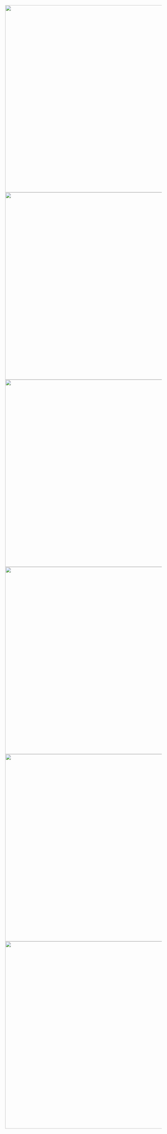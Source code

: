 <style>
  img{height:600px;
</style>
<body onload="document.getElementById('b1').click()">
<a id="b1" onclick="aa(1)"/>
<a id="b2" onclick="aa(-1)"/>
<script>
var a=1;b(a);
function aa(c){b(a+=c);}
function b(c) {
var d;
var e = document.getElementsByClassName("a");
if(c>e.length){a=1;}
if(c<1){a=e.length;}
for(d=0;d<e.length;d++){
e[d].style.display="none";
e[a-1].style.display="block";
}}
setInterval(function(){
document.getElementById("b2").click();},1000);
</script>
</body>
<img class="a" src="a/a1.png">
<img class="a" src="a/a2.png">
<img class="a" src="a/a3.png">
<img class="a" src="a/a2.png">
<img class="a" src="a/a1.png">
<img class="a" src="a/a3.png">
